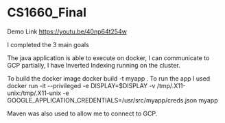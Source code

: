# CS1660_Final
Demo Link   https://youtu.be/40np64t254w

I completed the 3 main goals

  The java application is able to execute on docker, 
  I can communicate to GCP partially, 
  I have Inverted Indexing running on the cluster. 
  

To build the docker image 
  docker build -t myapp .
To run the app I used 
  docker run -it --privileged -e DISPLAY=$DISPLAY -v /tmp/.X11-unix:/tmp/.X11-unix -e
  GOOGLE_APPLICATION_CREDENTIALS=/usr/src/myapp/creds.json myapp

Maven was also used to allow me to connect to GCP.



